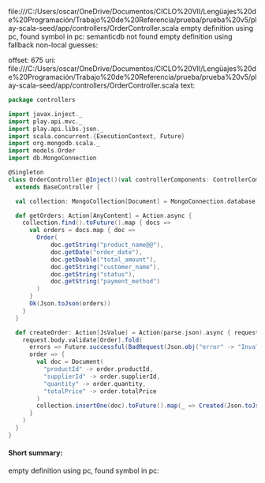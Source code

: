 file:///C:/Users/oscar/OneDrive/Documentos/CICLO%20VII/Lengüajes%20de%20Programación/Trabajo%20de%20Referencia/prueba/prueba%20v5/play-scala-seed/app/controllers/OrderController.scala
empty definition using pc, found symbol in pc: 
semanticdb not found
empty definition using fallback
non-local guesses:

offset: 675
uri: file:///C:/Users/oscar/OneDrive/Documentos/CICLO%20VII/Lengüajes%20de%20Programación/Trabajo%20de%20Referencia/prueba/prueba%20v5/play-scala-seed/app/controllers/OrderController.scala
text:
```scala
package controllers

import javax.inject._
import play.api.mvc._
import play.api.libs.json._
import scala.concurrent.{ExecutionContext, Future}
import org.mongodb.scala._
import models.Order
import db.MongoConnection

@Singleton
class OrderController @Inject()(val controllerComponents: ControllerComponents)(implicit ec: ExecutionContext)
  extends BaseController {

  val collection: MongoCollection[Document] = MongoConnection.database.getCollection("orders")

  def getOrders: Action[AnyContent] = Action.async {
    collection.find().toFuture().map { docs =>
      val orders = docs.map { doc =>
        Order(
            doc.getString("product_name@@"),
            doc.getDate("order_date"),
            doc.getDouble("total_amount"),
            doc.getString("customer_name"),
            doc.getString("status"),
            doc.getString("payment_method")
        )
      }
      Ok(Json.toJson(orders))
    }
  }

  def createOrder: Action[JsValue] = Action(parse.json).async { request =>
    request.body.validate[Order].fold(
      errors => Future.successful(BadRequest(Json.obj("error" -> "Invalid order format"))),
      order => {
        val doc = Document(
          "productId" -> order.productId,
          "supplierId" -> order.supplierId,
          "quantity" -> order.quantity,
          "totalPrice" -> order.totalPrice
        )
        collection.insertOne(doc).toFuture().map(_ => Created(Json.toJson(order)))
      }
    )
  }
}
```


#### Short summary: 

empty definition using pc, found symbol in pc: 